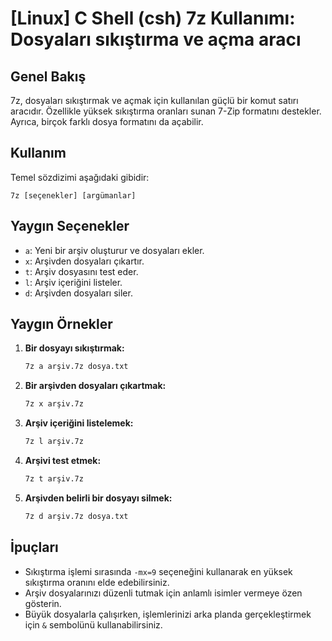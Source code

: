 # [Linux] C Shell (csh) 7z Kullanımı: Dosyaları sıkıştırma ve açma aracı

## Genel Bakış
7z, dosyaları sıkıştırmak ve açmak için kullanılan güçlü bir komut satırı aracıdır. Özellikle yüksek sıkıştırma oranları sunan 7-Zip formatını destekler. Ayrıca, birçok farklı dosya formatını da açabilir.

## Kullanım
Temel sözdizimi aşağıdaki gibidir:
```
7z [seçenekler] [argümanlar]
```

## Yaygın Seçenekler
- `a`: Yeni bir arşiv oluşturur ve dosyaları ekler.
- `x`: Arşivden dosyaları çıkartır.
- `t`: Arşiv dosyasını test eder.
- `l`: Arşiv içeriğini listeler.
- `d`: Arşivden dosyaları siler.

## Yaygın Örnekler
1. **Bir dosyayı sıkıştırmak:**
   ```bash
   7z a arşiv.7z dosya.txt
   ```

2. **Bir arşivden dosyaları çıkartmak:**
   ```bash
   7z x arşiv.7z
   ```

3. **Arşiv içeriğini listelemek:**
   ```bash
   7z l arşiv.7z
   ```

4. **Arşivi test etmek:**
   ```bash
   7z t arşiv.7z
   ```

5. **Arşivden belirli bir dosyayı silmek:**
   ```bash
   7z d arşiv.7z dosya.txt
   ```

## İpuçları
- Sıkıştırma işlemi sırasında `-mx=9` seçeneğini kullanarak en yüksek sıkıştırma oranını elde edebilirsiniz.
- Arşiv dosyalarınızı düzenli tutmak için anlamlı isimler vermeye özen gösterin.
- Büyük dosyalarla çalışırken, işlemlerinizi arka planda gerçekleştirmek için `&` sembolünü kullanabilirsiniz.